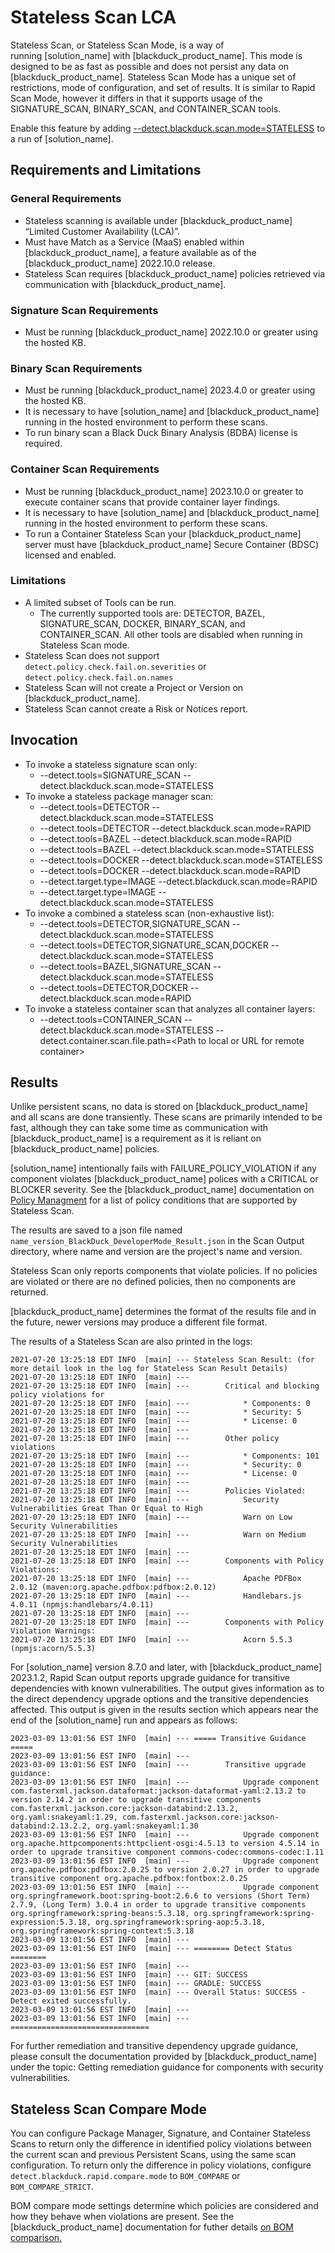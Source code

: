 # Stateless Scan LCA

Stateless Scan, or Stateless Scan Mode, is a way of running [solution_name] with [blackduck_product_name]. This mode is designed to be as fast as possible and does not persist any data on [blackduck_product_name]. Stateless Scan Mode has a unique set of restrictions, mode of configuration, and set of results.  It is similar to Rapid Scan Mode, however it differs in that it supports usage of the SIGNATURE_SCAN, BINARY_SCAN, and CONTAINER_SCAN tools.

Enable this feature by adding [--detect.blackduck.scan.mode=STATELESS](../properties/configuration/blackduck-server.md#detect-scan-mode-advanced) to a run of [solution_name].

## Requirements and Limitations

### General Requirements
 * Stateless scanning is available under [blackduck_product_name] “Limited Customer Availability (LCA)”.
 * Must have Match as a Service (MaaS) enabled within [blackduck_product_name], a feature available as of the [blackduck_product_name] 2022.10.0 release.
 * Stateless Scan requires [blackduck_product_name] policies retrieved via communication with [blackduck_product_name]. 

### Signature Scan Requirements
 * Must be running [blackduck_product_name] 2022.10.0 or greater using the hosted KB.
 
### Binary Scan Requirements
 * Must be running [blackduck_product_name] 2023.4.0 or greater using the hosted KB.
 * It is necessary to have [solution_name] and [blackduck_product_name] running in the hosted environment to perform these scans. 
 * To run binary scan a Black Duck Binary Analysis (BDBA) license is required.
 
 ### Container Scan Requirements
 * Must be running [blackduck_product_name] 2023.10.0 or greater to execute container scans that provide container layer findings.
 * It is necessary to have [solution_name] and [blackduck_product_name] running in the hosted environment to perform these scans. 
 * To run a Container Stateless Scan your [blackduck_product_name] server must have [blackduck_product_name] Secure Container (BDSC) licensed and enabled.
 
### Limitations
 * A limited subset of Tools can be run.
    * The currently supported tools are: DETECTOR, BAZEL, SIGNATURE_SCAN, DOCKER, BINARY_SCAN, and CONTAINER_SCAN. All other tools are disabled when running in Stateless Scan mode.
 * Stateless Scan does not support ```detect.policy.check.fail.on.severities``` or ```detect.policy.check.fail.on.names```
 * Stateless Scan will not create a Project or Version on [blackduck_product_name].
 * Stateless Scan cannot create a Risk or Notices report.
 
## Invocation
 * To invoke a stateless signature scan only:
    * --detect.tools=SIGNATURE_SCAN --detect.blackduck.scan.mode=STATELESS
 * To invoke a stateless package manager scan:
    * --detect.tools=DETECTOR --detect.blackduck.scan.mode=STATELESS
    * --detect.tools=DETECTOR --detect.blackduck.scan.mode=RAPID
    * --detect.tools=BAZEL --detect.blackduck.scan.mode=RAPID
    * --detect.tools=BAZEL --detect.blackduck.scan.mode=STATELESS
    * --detect.tools=DOCKER --detect.blackduck.scan.mode=STATELESS
    * --detect.tools=DOCKER --detect.blackduck.scan.mode=RAPID
    * --detect.target.type=IMAGE --detect.blackduck.scan.mode=RAPID
    * --detect.target.type=IMAGE --detect.blackduck.scan.mode=STATELESS
 * To invoke a combined a stateless scan (non-exhaustive list):
    * --detect.tools=DETECTOR,SIGNATURE_SCAN --detect.blackduck.scan.mode=STATELESS
    * --detect.tools=DETECTOR,SIGNATURE_SCAN,DOCKER --detect.blackduck.scan.mode=STATELESS
    * --detect.tools=BAZEL,SIGNATURE_SCAN --detect.blackduck.scan.mode=STATELESS
    * --detect.tools=DETECTOR,DOCKER --detect.blackduck.scan.mode=RAPID
 * To invoke a stateless container scan that analyzes all container layers:
    * --detect.tools=CONTAINER_SCAN --detect.blackduck.scan.mode=STATELESS --detect.container.scan.file.path=\<Path to local or URL for remote container\>

## Results

Unlike persistent scans, no data is stored on [blackduck_product_name] and all scans are done transiently. These scans are primarily intended to be fast, although they can take some time as communication with [blackduck_product_name] is a requirement as it is reliant on [blackduck_product_name] policies.

[solution_name] intentionally fails with FAILURE_POLICY_VIOLATION if any component violates [blackduck_product_name] polices with a CRITICAL or BLOCKER severity. See the [blackduck_product_name] documentation on <a href="https://sig-product-docs.synopsys.com/bundle/bd-hub/page/Policies/Overview.html" target="_blank">Policy Managment</a>
 for a list of policy conditions that are supported by Stateless Scan. 

The results are saved to a json file named `name_version_BlackDuck_DeveloperMode_Result.json` in the Scan Output directory, where name and version are the project's name and version.

Stateless Scan only reports components that violate policies. If no policies are violated or there are no defined policies, then no components are returned.   

<note type="note">[blackduck_product_name] determines the format of the results file and in the future, newer versions may produce a different file format.</note>

The results of a Stateless Scan are also printed in the logs:
```
2021-07-20 13:25:18 EDT INFO  [main] --- Stateless Scan Result: (for more detail look in the log for Stateless Scan Result Details)
2021-07-20 13:25:18 EDT INFO  [main] ---
2021-07-20 13:25:18 EDT INFO  [main] --- 		Critical and blocking policy violations for
2021-07-20 13:25:18 EDT INFO  [main] --- 			* Components: 0
2021-07-20 13:25:18 EDT INFO  [main] --- 			* Security: 5
2021-07-20 13:25:18 EDT INFO  [main] --- 			* License: 0
2021-07-20 13:25:18 EDT INFO  [main] ---
2021-07-20 13:25:18 EDT INFO  [main] --- 		Other policy violations
2021-07-20 13:25:18 EDT INFO  [main] --- 			* Components: 101
2021-07-20 13:25:18 EDT INFO  [main] --- 			* Security: 0
2021-07-20 13:25:18 EDT INFO  [main] --- 			* License: 0
2021-07-20 13:25:18 EDT INFO  [main] ---
2021-07-20 13:25:18 EDT INFO  [main] --- 		Policies Violated:
2021-07-20 13:25:18 EDT INFO  [main] --- 			Security Vulnerabilities Great Than Or Equal to High
2021-07-20 13:25:18 EDT INFO  [main] --- 			Warn on Low Security Vulnerabilities
2021-07-20 13:25:18 EDT INFO  [main] --- 			Warn on Medium Security Vulnerabilities
2021-07-20 13:25:18 EDT INFO  [main] ---
2021-07-20 13:25:18 EDT INFO  [main] --- 		Components with Policy Violations:
2021-07-20 13:25:18 EDT INFO  [main] --- 			Apache PDFBox 2.0.12 (maven:org.apache.pdfbox:pdfbox:2.0.12)
2021-07-20 13:25:18 EDT INFO  [main] --- 			Handlebars.js 4.0.11 (npmjs:handlebars/4.0.11)
2021-07-20 13:25:18 EDT INFO  [main] ---
2021-07-20 13:25:18 EDT INFO  [main] --- 		Components with Policy Violation Warnings:
2021-07-20 13:25:18 EDT INFO  [main] --- 			Acorn 5.5.3 (npmjs:acorn/5.5.3)
```
For [solution_name] version 8.7.0 and later, with [blackduck_product_name] 2023.1.2, Rapid Scan output reports upgrade guidance for transitive dependencies with known vulnerabilities. The output gives information as to the direct dependency upgrade options and the transitive dependencies affected. This output is given in the results section which appears near the end of the [solution_name] run and appears as follows:
```
2023-03-09 13:01:56 EST INFO  [main] --- ===== Transitive Guidance =====
2023-03-09 13:01:56 EST INFO  [main] --- 
2023-03-09 13:01:56 EST INFO  [main] ---        Transitive upgrade guidance:
2023-03-09 13:01:56 EST INFO  [main] ---            Upgrade component com.fasterxml.jackson.dataformat:jackson-dataformat-yaml:2.13.2 to version 2.14.2 in order to upgrade transitive components com.fasterxml.jackson.core:jackson-databind:2.13.2, org.yaml:snakeyaml:1.29, com.fasterxml.jackson.core:jackson-databind:2.13.2.2, org.yaml:snakeyaml:1.30
2023-03-09 13:01:56 EST INFO  [main] ---            Upgrade component org.apache.httpcomponents:httpclient-osgi:4.5.13 to version 4.5.14 in order to upgrade transitive component commons-codec:commons-codec:1.11
2023-03-09 13:01:56 EST INFO  [main] ---            Upgrade component org.apache.pdfbox:pdfbox:2.0.25 to version 2.0.27 in order to upgrade transitive component org.apache.pdfbox:fontbox:2.0.25
2023-03-09 13:01:56 EST INFO  [main] ---            Upgrade component org.springframework.boot:spring-boot:2.6.6 to versions (Short Term) 2.7.9, (Long Term) 3.0.4 in order to upgrade transitive components org.springframework:spring-beans:5.3.18, org.springframework:spring-expression:5.3.18, org.springframework:spring-aop:5.3.18, org.springframework:spring-context:5.3.18
2023-03-09 13:01:56 EST INFO  [main] --- 
2023-03-09 13:01:56 EST INFO  [main] --- ======== Detect Status ========
2023-03-09 13:01:56 EST INFO  [main] --- 
2023-03-09 13:01:56 EST INFO  [main] --- GIT: SUCCESS
2023-03-09 13:01:56 EST INFO  [main] --- GRADLE: SUCCESS
2023-03-09 13:01:56 EST INFO  [main] --- Overall Status: SUCCESS - Detect exited successfully.
2023-03-09 13:01:56 EST INFO  [main] --- 
2023-03-09 13:01:56 EST INFO  [main] --- ===============================
```

For further remediation and transitive dependency upgrade guidance, please consult the documentation provided by [blackduck_product_name] under the topic:
<xref href="RiskGuidance.dita" scope="peer">Getting remediation guidance for components with security vulnerabilities.
<data name="facets" value="pubname=bd-hub"/>

## Stateless Scan Compare Mode

You can configure Package Manager, Signature, and Container Stateless Scans to return only the difference in identified policy violations between the current scan and previous Persistent Scans, using the same scan configuration. To return only the difference in policy violations, configure `detect.blackduck.rapid.compare.mode` to `BOM_COMPARE` or `BOM_COMPARE_STRICT`.

BOM compare mode settings determine which policies are considered and how they behave when violations are present. See the [blackduck_product_name] documentation for futher details <a href="https://sig-product-docs.synopsys.com/bundle/bd-hub/page/ComponentDiscovery/BestPracticesScanning/RapidScanOverview.html" target="_blank">on BOM comparison.</a>

